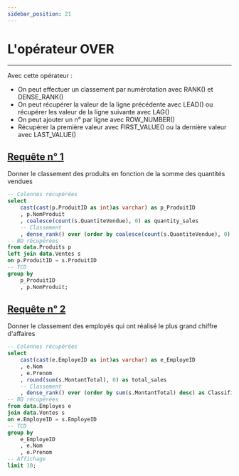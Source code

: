 ```yaml
---
sidebar_position: 21
---
```


# L'opérateur OVER

---

Avec cette opérateur :

- On peut effectuer un classement par numérotation avec RANK() et DENSE_RANK()
- On peut récupérer la valeur de la ligne précédente avec LEAD() ou récupérer les valeur de la ligne suivante avec LAG()
- On peut ajouter un n° par ligne avec ROW_NUMBER()
- Récupérer la première valeur avec FIRST_VALUE() ou la dernière valeur avec LAST_VALUE()

## <u>Requête n° 1</u>

Donner le classement des produits en fonction de la somme des quantités vendues

<!-- Requête SQL -->

```sql query1
-- Colonnes récupérées
select
    cast(cast(p.ProduitID as int)as varchar) as p_ProduitID
    , p.NomProduit
    , coalesce(count(s.QuantiteVendue), 0) as quantity_sales
    -- Classement
    , dense_rank() over (order by coalesce(count(s.QuantiteVendue), 0) desc) as Classification
-- BD récupérées
from data.Produits p
left join data.Ventes s
on p.ProduitID = s.ProduitID
-- TCD
group by
    p_ProduitID
    , p.NomProduit;
```

<!-- Table -->

<DataTable data={query1} search=true rowShading=true rows=15 totalRow=true>
    <Column id=NomProduit title=Produit align=center totalAgg=''/>
    <Column id=p_ProduitID title="N° Produit" align=center totalAgg=Moyenne/>
    <Column id=quantity_sales title='Quantités vendues' align=center fmt='# ###' totalAgg=mean contentType=colorscale scaleColor=brown />
    <Column id=Classification align=center totalAgg=''/>
</DataTable>

## <u>Requête n° 2</u>

Donner le classement des employés qui ont réalisé le plus grand chiffre d'affaires

<!-- Requête SQL -->

```sql query2
-- Colonnes récupérées
select
    cast(cast(e.EmployeID as int)as varchar) as e_EmployeID
    , e.Nom
    , e.Prenom
    , round(sum(s.MontantTotal), 0) as total_sales
    -- Classement
    , dense_rank() over (order by sum(s.MontantTotal) desc) as Classification
-- BD récupérées
from data.Employes e
join data.Ventes s
on e.EmployeID = s.EmployeID
-- TCD
group by
    e_EmployeID
    , e.Nom
    , e.Prenom
-- Affichage
limit 10;
```

<!-- Table -->

<DataTable data={query2} rowShading=true rows=10 totalRow=true>
    <Column id=Nom align=center totalAgg=''/>
    <Column id=Prenom align=center totalAgg=''/>
    <Column id=e_EmployeID title='N° Employe' align=center totalAgg=Moyenne/>
    <Column id=total_sales title=CAHT align=center fmt='# ### " €"' totalAgg=mean contentType=colorscale scaleColor=orange/>
    <Column id=Classification align=center totalAgg=''/>
</DataTable>

<!-- Graphique -->

<BarChart
    data={query2}
    x=Nom
    y=total_sales
    swapXY=true
    labels=true
    yFmt='# ### " €"'
    fillColor=orange
/>
